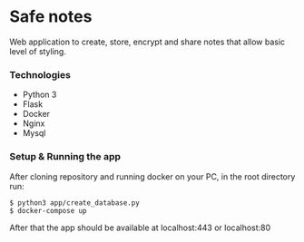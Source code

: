 # Safe notes
Web application to create, store, encrypt and share notes that allow basic level of styling.

### Technologies
* Python 3
* Flask
* Docker
* Nginx
* Mysql

### Setup & Running the app
After cloning repository and running docker on your PC, in the root directory run:
```
$ python3 app/create_database.py
$ docker-compose up
```
After that the app should be available at localhost:443 or localhost:80
